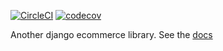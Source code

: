 [![CircleCI](https://circleci.com/gh/sonsandco/django-shoptools.svg?style=svg)](https://circleci.com/gh/sonsandco/django-shoptools)
[![codecov](https://codecov.io/gh/sonsandco/django-shoptools/branch/master/graph/badge.svg)](https://codecov.io/gh/sonsandco/django-shoptools)


Another django ecommerce library. See the [docs](docs/intro.md)
